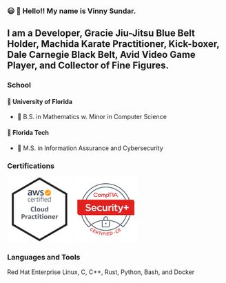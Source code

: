 ### :smiley: :wave: Hello!! My name is Vinny Sundar. 
## I am a Developer, Gracie Jiu-Jitsu Blue Belt Holder, Machida Karate Practitioner, Kick-boxer, Dale Carnegie Black Belt, Avid Video Game Player, and Collector of Fine Figures.
### School
#### :school_satchel: University of Florida 
- :scroll: B.S. in Mathematics w. Minor in Computer Science
#### :school_satchel: Florida Tech 
- :scroll: M.S. in Information Assurance and Cybersecurity
### Certifications
<img src="https://github.com/vsundar95/vsundar95/blob/README/CertBadges/AWS-CloudPractitioner-2020.png" width="150px" height="150px" />
<img src="https://github.com/vsundar95/vsundar95/blob/README/CertBadges/comptia-security-ce-certification.png" />

### Languages and Tools
Red Hat Enterprise Linux, C, C++, Rust, Python, Bash, and Docker 

